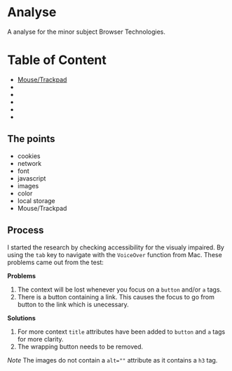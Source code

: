 # Analyse

A analyse for the minor subject Browser Technologies.

# Table of Content

- [Mouse/Trackpad](#mouse/trackpad)
- [](#javascript)
- [](#problems)
- [](#fixes)
- [](#)
- [](#)

## The points

- cookies
- network
- font
- javascript
- images
- color
- local storage
- Mouse/Trackpad


## Process

I started the research by checking accessibility for the visualy impaired. By using the `tab` key to navigate with the `VoiceOver` function from Mac. These problems came out from the test:

**Problems**
1. The context will be lost whenever you focus on a `button` and/or `a` tags.
2. There is a button containing a link. This causes the focus to go from button to the link which is unecessary.

**Solutions**
1. For more context `title` attributes have been added to `button` and `a` tags for more clarity.
2. The wrapping button needs to be removed.


*Note*
The images do not contain a `alt=""` attribute as it contains a `h3` tag.

